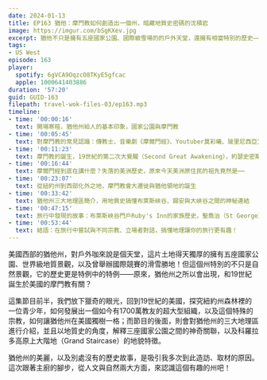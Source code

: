 ```yaml
---
date: 2024-01-13
title: EP163 猶他：摩門教如何創造出一個州，暗藏地質史密碼的沈積岩
image: https://imgur.com/bSgKXev.jpg
excerpt: 猶他不只是擁有五座國家公園、國際級雪場的的戶外天堂，還擁有相當特別的歷史——這個州的建立，原來是因為一群摩門教徒的西遷；他們獨特的信仰和世界觀，塑造了這個州與眾不同的制度與文化。和我們一起到那裡去看看吧！
tags:
- US West
episode: 163
player:
  spotify: 6gVCA9OqzcO8TKyE5gfcac
  apple: 1000641403886
duration: '57:20'
guid: GUID-163
filepath: travel-wok-files-03/ep163.mp3
timeline:
- time: '00:00:16'
  text: 開場寒暄，猶他州給人的基本印象，國家公園與摩門教
- time: '00:05:45'
  text: 對摩門教的常見認識：傳教士、音樂劇《摩爾門經》、Youtuber莫彩曦、玻里尼西亞文化中心
- time: '00:11:23'
  text: 摩門教的誕生，19世紀的第二次大覺醒（Second Great Awakening），約瑟史密斯（Joseph Smith）的超自然經驗
- time: '00:16:44'
  text: 摩爾門經到底在講什麼？失落的美洲歷史，原來今天美洲原住民的祖先竟然是⋯⋯
- time: '00:23:07'
  text: 從紐約州到西部化外之地，摩門教會大遷徙與猶他領地的誕生
- time: '00:33:42'
  text: 猶他州三大地理區簡介，用地質史搞懂布萊斯峽谷、錫安與大峽谷之間的神秘連結
- time: '00:47:15'
  text: 旅行中發現的故事：布萊斯峽谷門戶Ruby's Inn的家族歷史，聖喬治（St George）的摩門先民史蹟
- time: '00:53:44'
  text: 結語：在旅行中嘗試與不同宗教、立場者對話，搞懂地理讓你的旅行更有趣！
---
```

美國西部的猶他州，對戶外咖來說是個天堂，這片土地得天獨厚的擁有五座國家公園、世界級地質景觀，以及曾舉辦國際競賽的滑雪勝地！但這個州特別的不只是自然景觀，它的歷史更是特例中的特例——原來，猶他州之所以會出現，和19世紀誕生於美國的摩門教有關？

這集節目前半，我們放下獵奇的眼光，回到19世紀的美國，探究紐約州森林裡的一位青少年，如何發展出一個如今有1700萬教友的超大型組織，以及這個特殊的宗教，如何讓猶他州在美國獨樹一格；而節目的後面，則會對猶他州的三大地理區進行介紹，並且以地質史的角度，解釋三座國家公園之間的神奇關聯，以及科羅拉多高原上大階地（Grand Staircase）的地貌特徵。

猶他州的美麗，以及別處沒有的歷史故事，是吸引我多次到此造訪、取材的原因。這次跟著主廚的腳步，從人文與自然兩大方面，來認識這個有趣的州吧！
